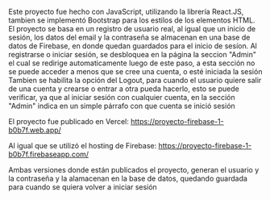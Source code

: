 Este proyecto fue hecho con JavaScript, utilizando la librería React.JS, tambien se implementó Bootstrap para los estilos de los elementos HTML. El proyecto se basa en un registro de usuario real, al igual que un inicio de sesión, los datos del email y la contraseña se almacenan en una base de datos de Firebase, en donde quedan guardados para el inicio de sesíon.
Al registrarse o iniciar sesión, se desbloquea en la página la seccion "Admin" el cual se redirige automaticamente luego de este paso, a esta sección no se puede acceder a menos que se cree una cuenta, o esté iniciada la sesión
Tambien se habilita la opción del Logout, para cuando el usuario quiere salir de una cuenta y crearse o entrar a otra pueda hacerlo, esto se puede verificar, ya que al iniciar sesión con cualquier cuenta, en la sección "Admin" indica en un simple párrafo con que cuenta se inició sesión

El proyecto fue publicado en Vercel:
https://proyecto-firebase-1-b0b7f.web.app/


Al igual que se utilizó el hosting de Firebase:
https://proyecto-firebase-1-b0b7f.firebaseapp.com/

Ambas versiones donde están publicados el proyecto, generan el usuario y la contraseña y la alamacenan en la base de datos, quedando guardada para cuando se quiera volver a iniciar sesión
